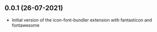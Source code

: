 ## 0.0.1 (26-07-2021)

- Initial version of the icon-font-bundler extension with fantasticon and fontawesome
